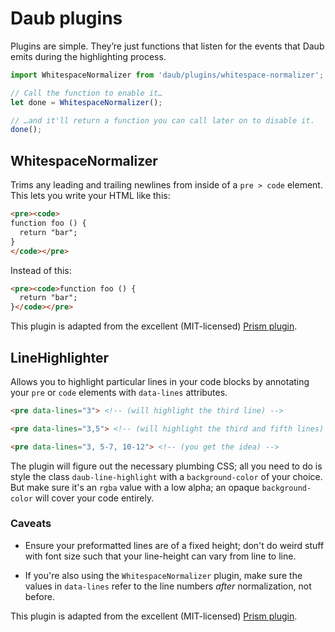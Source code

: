 
# Daub plugins

Plugins are simple. They’re just functions that listen for the events that Daub emits during the highlighting process.

```js
import WhitespaceNormalizer from 'daub/plugins/whitespace-normalizer';

// Call the function to enable it…
let done = WhitespaceNormalizer();

// …and it'll return a function you can call later on to disable it.
done();
```

## WhitespaceNormalizer

Trims any leading and trailing newlines from inside of a `pre > code` element. This lets you write your HTML like this:

```html
<pre><code>
function foo () {
  return "bar";
}
</code></pre>
```

Instead of this:


```html
<pre><code>function foo () {
  return "bar";
}</code></pre>
```

This plugin is adapted from the excellent (MIT-licensed) [Prism plugin](https://github.com/PrismJS/prism/tree/master/plugins/normalize-whitespace).

## LineHighlighter

Allows you to highlight particular lines in your code blocks by annotating
your `pre` or `code` elements with `data-lines` attributes.

```html
<pre data-lines="3"> <!-- (will highlight the third line) -->

<pre data-lines="3,5"> <!-- (will highlight the third and fifth lines) -->

<pre data-lines="3, 5-7, 10-12"> <!-- (you get the idea) -->
```

The plugin will figure out the necessary plumbing CSS; all you need to do is
style the class `daub-line-highlight` with a `background-color` of your
choice. But make sure it's an `rgba` value with a low alpha; an opaque
`background-color` will cover your code entirely.

### Caveats

* Ensure your preformatted lines are of a fixed height; don't do weird stuff
  with font size such that your line-height can vary from line to line.

* If you're also using the `WhitespaceNormalizer` plugin, make sure the
  values in `data-lines` refer to the line numbers _after_ normalization, not
  before.

This plugin is adapted from the excellent (MIT-licensed) [Prism plugin](https://github.com/PrismJS/prism/blob/master/plugins/line-highlight/).
